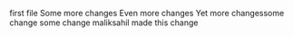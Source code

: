 first file
Some more changes
Even more changes
Yet more changessome change
some change
maliksahil made this change
